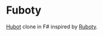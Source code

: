 Fuboty
======

[Hubot](https://hubot.github.com/) clone in F# inspired by [Ruboty](https://github.com/r7kamura/ruboty).
